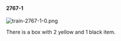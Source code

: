 #### 2767-1
![train-2767-1-0.png](https://github.com/lil-lab/nlvr/raw/master/nlvr/train/images/10/train-2767-1-0.png "train-2767-1-0.png")

There is a box with 2 yellow and 1 black item.
